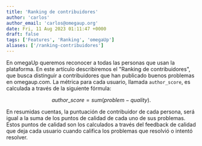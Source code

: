 ```yaml
---
title: 'Ranking de contribuidores'
author: 'carlos'
author_email: 'carlos@omegaup.org'
date: Fri, 11 Aug 2023 01:11:47 +0000
draft: false
tags: ['Features', 'Ranking', 'omegaUp']
aliases: ['/ranking-contribuidores']
---
```


En omegaUp queremos reconocer a todas las personas que usan la plataforma. En este artículo describiremos el "Ranking de contribuidores", que busca distinguir a contribuidores que han publicado buenos problemas en omegaup.com.
La métrica para cada usuario, llamada  `author_score`, es calculada a través de la siguiente fórmula:

$$author\_score = sum(problem-quality).$$

En resumidas cuentas, la puntuación de contribuidor de cada persona, será igual a la suma de los puntos de calidad de cada uno de sus problemas. Estos puntos de calidad son los calculados a través del feedback de calidad que deja cada usuario cuando califica los problemas que resolvió o intentó resolver.